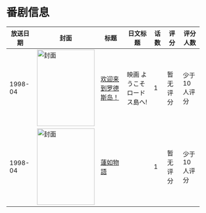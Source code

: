 # 番剧信息

|放送日期|封面|标题|日文标题|话数|评分|评分人数|
|---|---|---|---|---|---|---|
|1998-04|<img src="//lain.bgm.tv/pic/cover/c/c3/8b/104481_q7m7p.jpg" alt="封面" style="width:150px;height:200px;object-fit:cover;">|[欢迎来到罗德斯岛！](https://bangumi.tv/subject/104481)|映画 ようこそロードス島へ!|1|暂无评分|少于10人评分|
|1998-04|<img src="//lain.bgm.tv/pic/cover/c/ff/bb/220071_bCkVz.jpg" alt="封面" style="width:150px;height:200px;object-fit:cover;">|[蓮如物語](https://bangumi.tv/subject/220071)||1|暂无评分|少于10人评分|
